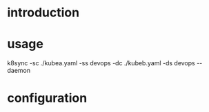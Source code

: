

# introduction

# usage
k8sync -sc ./kubea.yaml -ss devops -dc ./kubeb.yaml -ds devops --daemon

# configuration

